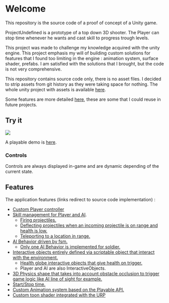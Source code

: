 # Welcome

This repository is the source code of a proof of concept of a Unity game.

ProjectUndefined is a prototype of a top down 3D shooter. The Player can stop time whenever he wants and cast skill to progress trough levels.

This project was made to challenge my knowledge acquired with the unity engine. This project emphasis my will of building custom solutions for features that I found too limiting in the engine : animation system, surface shader, prefabs. I am satisfied with the solutions that I brought, but the code is not very comprehensive.

This repository contains source code only, there is no asset files. I decided to strip assets from git history as they were taking space for nothing. The whole unity project with assets is available [here](//todo).

Some features are more detailed [here](https://ldalzotto.github.io/ProjectUndefined-Prototype/), these are some that I could reuse in future projects.

## Try it

![](https://github.com/ldalzotto/gif/blob/master/ezgif-1-80b82499a60c.gif)

A playable demo is [here](https://github.com/ldalzotto/ProjectUndefined-Prototype/releases/tag/0.0.178).

### Controls

Controls are always displayed in-game and are dynamic depending of the current state.

## Features

The application features (links redirect to source code implementation) :

* [Custom Player controller](https://github.com/ldalzotto/ProjectUndefined-Prototype/tree/master/Assets/Common/PlayerObject/Lib/PlayerMovement)
* [Skill management for Player and AI](https://github.com/ldalzotto/ProjectUndefined-Prototype/tree/master/Assets/Undefined/Logic/Skill).
  * [Firing projectiles.](https://github.com/ldalzotto/ProjectUndefined-Prototype/tree/master/Assets/Undefined/Logic/Projectile)
  * [Deflecting projectiles when an incoming projectile is on range and health is low.](https://github.com/ldalzotto/ProjectUndefined-Prototype/tree/master/Assets/Undefined/Logic/ProjectileDeflection)
  * [Teleporting to a location in range.](https://github.com/ldalzotto/ProjectUndefined-Prototype/tree/master/Assets/Undefined/Logic/PlayerDash)
* [AI Behavior driven by fsm.](https://github.com/ldalzotto/ProjectUndefined-Prototype/tree/master/Assets/Common/~CoreGame/Behavior)
  * [Only one AI Behavior is implemented for soldier.](https://github.com/ldalzotto/ProjectUndefined-Prototype/tree/master/Assets/Undefined/Logic/Soldier/SoldierBehavior)
* [Interactive objects entirely defined via scriptable object that interact with the environment.](https://github.com/ldalzotto/ProjectUndefined-Prototype/tree/master/Assets/Common/InteractiveObjects)
  * [Health globe interactive objects that give health on trigger.](https://github.com/ldalzotto/ProjectUndefined-Prototype/tree/master/Assets/Undefined/Logic/HealthGlobe)
  * Player and AI are also InteractiveObjects.
* [3D Physics shape that takes into account obstacle occlusion to trigger game logic like AI line of sight for example.](https://github.com/ldalzotto/ProjectUndefined-Prototype/tree/master/Assets/Common/RangeObjects)
* [Start/Stop time.](https://github.com/ldalzotto/ProjectUndefined-Prototype/tree/master/Assets/Common/TimeManagement)
* [Custom Animation system based on the Playable API.](https://github.com/ldalzotto/ProjectUndefined-Prototype/tree/master/Assets/Common/AnimatorPlayable)
* [Custom toon shader integrated with the URP](https://github.com/ldalzotto/ProjectUndefined-Prototype/tree/master/Assets/_Shader/ToonUnlit)